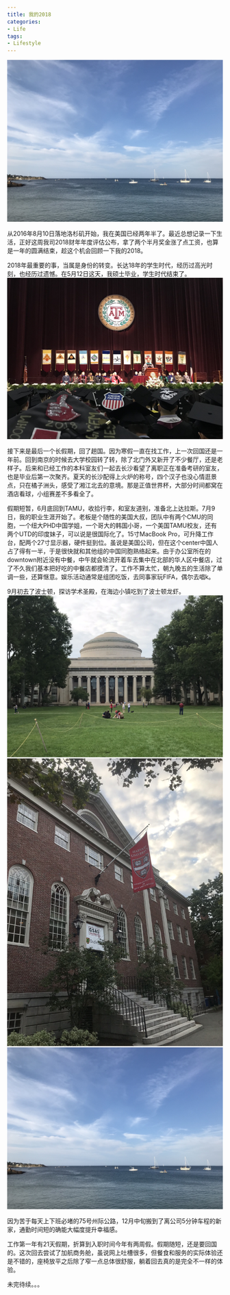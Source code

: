 ```yaml
---
title: 我的2018
categories:
- Life
tags:
- Lifestyle
---
```



![cover](/assets/images/post/我的2018/IMG_7183.jpeg)
<!-- more -->

从2016年8月10日落地洛杉矶开始，我在美国已经两年半了。最近总想记录一下生活，正好这周我司2018财年年度评估公布，拿了两个半月奖金涨了点工资，也算是一年的圆满结束，趁这个机会回顾一下我的2018。

2018年最重要的事，当属是身份的转变。长达18年的学生时代，经历过高光时刻，也经历过遗憾。在5月12日这天，我硕士毕业，学生时代结束了。
![graduation](/assets/images/post/我的2018/IMG_5334.jpeg)

接下来是最后一个长假期，回了趟国。因为寒假一直在找工作，上一次回国还是一年前。回到南京的时候去大学校园转了转，除了北门外又新开了不少餐厅，还是老样子。后来和已经工作的本科室友们一起去长沙看望了离职正在准备考研的室友，也是毕业后第一次聚齐。夏天的长沙配得上火炉的称号，四个汉子也没心情逛景点，只在橘子洲头，感受了湘江北去的意境。那是正值世界杯，大部分时间都窝在酒店看球，小组赛差不多看全了。

假期短暂，6月底回到TAMU，收拾行李，和室友道别，准备北上达拉斯。7月9日，我的职业生涯开始了。老板是个随性的美国大叔，团队中有两个CMU的同胞，一个纽大PHD中国学姐，一个哥大的韩国小哥，一个美国TAMU校友，还有两个UTD的印度妹子，可以说是很国际化了。15寸MacBook Pro，可升降工作台，配两个27寸显示器，硬件挺到位。虽说是美国公司，但在这个center中国人占了得有一半，于是很快就和其他组的中国同胞熟络起来。由于办公室所在的downtown附近没有中餐，中午就会轮流开着车去集中在北部的华人区中餐店，过了不久我们基本把好吃的中餐店都摸清了。工作不算太忙，朝九晚五的生活除了单调一些，还算惬意。娱乐活动通常是组团吃饭，去同事家玩FIFA，偶尔去唱k。

9月初去了波士顿，探访学术圣殿，在海边小镇吃到了波士顿龙虾。
![Boston](/assets/images/post/我的2018/IMG_7119.jpeg)
![Boston](/assets/images/post/我的2018/IMG_7141.jpeg)
![Boston](/assets/images/post/我的2018/IMG_7183.jpeg)

因为苦于每天上下班必堵的75号州际公路，12月中旬搬到了离公司5分钟车程的新家，通勤时间短的确能大幅度提升幸福感。

工作第一年有21天假期，折算到入职时间今年有两周假。假期随短，还是要回国的。这次回去尝试了加航商务舱，虽说网上吐槽很多，但餐食和服务的实际体验还是不错的，座椅放平之后除了窄一点总体很舒服，躺着回去真的是完全不一样的体验。


未完待续。。。
